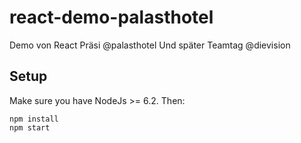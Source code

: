 # react-demo-palasthotel
Demo von React Präsi @palasthotel
Und später Teamtag @dievision

## Setup

Make sure you have NodeJs >= 6.2. Then:

```
npm install
npm start
```
